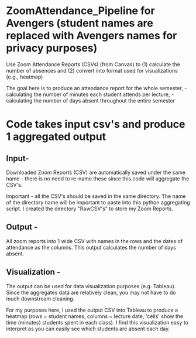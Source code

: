 # ZoomAttendance_Pipeline for Avengers (student names are replaced with Avengers names for privacy purposes)
Use Zoom Attendance Reports (CSVs) (from Canvas) to (1) calculate the number of absences and (2) convert into format used for visualizations (e.g., heatmap)

The goal here is to produce an attendance report for the whole semester, 
-calculating the number of minutes each student attends per lecture, 
-calculating the number of days absent throughout the entire semester

# Code takes input csv's and produce 1 aggregated output

## Input-
Downloaded Zoom Reports (CSV) are automatically saved under the same name - there is no need to re-name these since this code will aggregate the CSV's. 

Important - all the CSV's should be saved in the same directory. The name of the directory name will be important to paste into this python aggregating script. 
I created the directory "RawCSV's" to store my Zoom Reports. 

## Output -
All zoom reports into 1 wide CSV with names in the rows and the dates of attendance as the columns. 
This output calculates the number of days absent.  

## Visualization -
The output can be used for data visualization purposes (e.g. Tableau). 
Since the aggregates data are relatively clean, you may not have to do much downstream cleaning. 

For my purposes here, I used the output CSV into Tableau to produce a heatmap (rows = student names, columns = lecture date, 'cells' show the time (minutes) students spent in each class).
I find this visualization easy to interpret as you can easily see which students are absent each day. 

